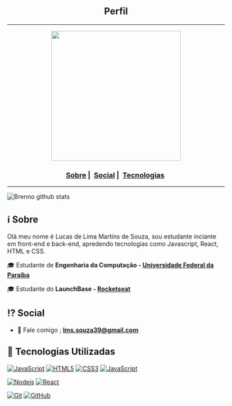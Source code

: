 <h2 align="center">Perfil</h2>

___

<p align="center"; border-radius=50%>
  <img src="https://avatars1.githubusercontent.com/u/64987824?s=460&u=51e8a76f68447d04bb10d3f57e77df673874bad6&v=4" width="300" heigth="300">
</p>


<h3 align="center">
  <a href="#information_source-sobre">Sobre</a>&nbsp;|&nbsp;
  <a href="#interrobang-motivo">Social</a>&nbsp;|&nbsp;
  <a href="#rocket-tecnologias-utilizadas">Tecnologias</a>&nbsp;
</h3>

___

![Brenno github stats](https://github-readme-stats.vercel.app/api?username=Aszurar&show_icons=true&hide_border=true)

## :information_source: Sobre
  Olá meu nome é Lucas de Lima Martins de Souza, sou estudante inciante em front-end e back-end, apredendo tecnologias como Javascript, React, HTML e CSS.
  
🎓 Estudante de **Engenharia da Computação - [Universidade Federal da Paraíba](https://www.ufpb.br/)**

🎓 Estudante do **LaunchBase - [Rocketseat](https://rocketseat.com.br/launchbase)**

## :interrobang: Social

- :e-mail: Fale comigo ; **[lms.souza39@gmail.com](mailto://lms.souza39@gmail.com)**

## :rocket: Tecnologias Utilizadas

[![JavaScript](https://img.shields.io/badge/-JavaScript-black?style=flat&logo=javascript&link=https://github.com/brennogf)](https://github.com/brennogf) [![HTML5](https://img.shields.io/badge/-HTML5-E34F26?style=flat&logo=html5&logoColor=white&link=https://github.com/brennogf)](https://github.com/brennogf) [![CSS3](https://img.shields.io/badge/-CSS3-1572B6?style=flat&logo=css3&link=https://github.com/brennogf)](https://github.com/brennogf) 
[![JavaScript](https://img.shields.io/badge/-JavaScript-black?style=flat&logo=javascript&link=https://github.com/brennogf)](https://github.com/brennogf) 

[![Nodejs](https://img.shields.io/badge/-Nodejs-black?style=flat&logo=Node.js&link=https://github.com/brennogf)](https://github.com/brennogf) [![React](https://img.shields.io/badge/-React-black?style=flat&logo=react&link=https://github.com/brennogf)](https://github.com/brennogf)

[![Git](https://img.shields.io/badge/-Git-black?style=flat&logo=git&link=https://github.com/brennogf)](https://github.com/brennogf)  [![GitHub](https://img.shields.io/badge/-GitHub-181717?style=flat&logo=github&link=https://github.com/brennogf)](https://github.com/brennogf)




